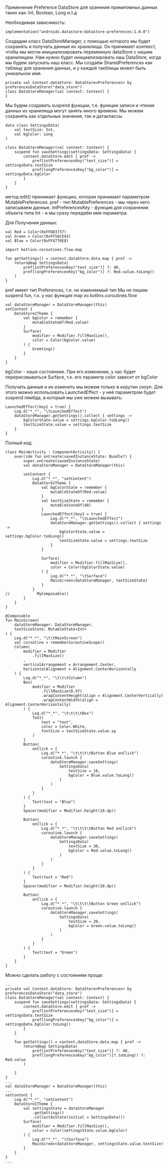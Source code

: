 Применение Preference DataStore для хранения примитивных данных таких как: Int, Boolean, Long и.т.д

Необходимая зависимость:

```
implementation("androidx.datastore:datastore-preferences:1.0.0")
```

Создадим класс DataStoreManager, с помощью которого мы будет сохранять и получать данные их хранилища. Он принимает контекст, чтобы мы могли инициализировать переменную dataStore с нашим хранилищем.
Нам нужно будет инициализировать наш DataStore, когда мы будем запускать наш класс.
Мы создаём SharedPreferences как таблицу для хранения данных, и у каждой такблицы может быть уникальное имя.

```
private val Context.dataStore: DataStore<Preferences> by preferencesDataStore("data_store")
class DataStoreManager(val context: Context) {
}
```

Мы будем создавать suspend функции, т.е. функции записи и чтения данных из хранилища могут занять много времени. Мы можем сохранять как отдельные значения, так и датаклассы.

```
data class SettingsData(
    val textSize: Int,
    val bgColor: Long
)

class DataStoreManager(val context: Context) {
    suspend fun saveSettings(settingsData: SettingsData) {
        context.dataStore.edit { pref ->
            pref[intPreferencesKey("text_size")] = settingsData.textSize
            pref[longPreferencesKey("bg_color")] = settingsData.bgColor
        }
    }
}
```

метод edit() принимает функцию, которая принимает параметром MutablePreferences.
pref - тип MutablePreferences - мы через него записываем данные.
intPreferencesKey - функция для сохранения объекта типа Int - и мы сразу передаём имя параметра.

Для Получения данных:

```
val Red = Color(0xFFDD3737)
val Green = Color(0xFF56CE43)
val Blue = Color(0xFF4770E8)

import kotlinx.coroutines.flow.map

fun getSettings() = context.dataStore.data.map { pref ->
    return@map SettingsData(
        pref[intPreferencesKey("text_size")] ?: 40,
        pref[longPreferencesKey("bg_color")] ?: Red.value.toLong()
    )
}
```

pref имеет тип Preferences, т.е. не изменяемый тип
Мы не пишем suspend fun, т.к. у нас функция map из kotlinx.coroutines.flow

```
val dataStoreManager = DataStoreManager(this)
setContent {
    DataStore1Theme {
        val bgColor = remember {
            mutableStateOf(Red.value)
        }
        Surface(
            modifier = Modifier.fillMaxSize(),
            color = Color(bgColor.value)
        ) {
            Greeting()
        }
    }
}
```

bgColor - наше состоянеие. При его изменении, у нас будет перерисовываться Surface, т.к. его параметр color зависит от bgColor

Получать данные и их изменять мы можем только в корутин скоуп. Для этого можно использовать LaunchedEffect - у неё параметром будет suspend лямбда, в который мы уже можем вызывать:

```
LaunchedEffect(key1 = true) {
    Log.d("*_*", "\tLaunchedEffect")
    dataStoreManager.getSettings().collect { settings ->
        bgColorState.value = settings.bgColor.toULong()
        textSizeState.value = settings.textSize
    }
}
```

Полный код:

```
class MainActivity : ComponentActivity() {
    override fun onCreate(savedInstanceState: Bundle?) {
        super.onCreate(savedInstanceState)
        val dataStoreManager = DataStoreManager(this)

        setContent {
            Log.d("*_*", "setContent")
            DataStore1Theme {
                val bgColorState = remember {
                    mutableStateOf(Red.value)
                }
                val textSizeState = remember {
                    mutableStateOf(40)
                }
                LaunchedEffect(key1 = true) {
                    Log.d("*_*", "\tLaunchedEffect")
                    dataStoreManager.getSettings().collect { settings ->
                        bgColorState.value = settings.bgColor.toULong()
                        textSizeState.value = settings.textSize
                    }
                }

                Surface(
                    modifier = Modifier.fillMaxSize(),
                    color = Color(bgColorState.value)
                ) {
                    Log.d("*_*", "\tSurface")
                    MainScreen(dataStoreManager, textSizeState)
                }
            }
//            MyComposable()
        }
    }
}

@Composable
fun MainScreen(
    dataStoreManager: DataStoreManager,
    textSizeState: MutableState<Int>
) {
    Log.d("*_*", "\t\tMainScreen")
    val coroutine = rememberCoroutineScope()
    Column(
        modifier = Modifier
            .fillMaxSize()
        ,
        verticalArrangement = Arrangement.Center,
        horizontalAlignment = Alignment.CenterHorizontally
    ) {
        Log.d("*_*", "\t\t\tColumn")
        Box(
            modifier = Modifier
                .fillMaxSize(0.5f)
                .wrapContentHeight(align = Alignment.CenterVertically)
                .wrapContentWidth(align = Alignment.CenterHorizontally)
        ) {
            Log.d("*_*", "\t\t\t\tBox")
            Text(
                text = "text",
                color = Color.White,
                fontSize = textSizeState.value.sp
            )
        }
        Button(
            onClick = {
                Log.d("*_*", "\t\t\t\tButton Blue onClick")
                coroutine.launch {
                    dataStoreManager.saveSettings(
                        SettingsData(
                            textSize = 10,
                            bgColor = Blue.value.toLong()
                        )
                    )
                }
            }
        ) {
            Text(text = "Blue")
        }
        Spacer(modifier = Modifier.height(10.dp))

        Button(
            onClick = {
                Log.d("*_*", "\t\t\t\tButton Red onClick")
                coroutine.launch {
                    dataStoreManager.saveSettings(
                        SettingsData(
                            textSize = 30,
                            bgColor = Red.value.toLong()
                        )
                    )
                }
            }
        ) {
            Text(text = "Red")
        }
        Spacer(modifier = Modifier.height(10.dp))

        Button(
            onClick = {
                Log.d("*_*", "\t\t\t\tButton Green onClick")
                coroutine.launch {
                    dataStoreManager.saveSettings(
                        SettingsData(
                            textSize = 20,
                            bgColor = Green.value.toLong()
                        )
                    )
                }
            }
        ) {
            Text(text = "Green")
        }
    }
}
```

Можно сделать работу с состоянием проще:

```
...
private val Context.dataStore: DataStore<Preferences> by preferencesDataStore("data_store")
class DataStoreManager(val context: Context) {
    suspend fun saveSettings(settingsData: SettingsData) {
        context.dataStore.edit { pref ->
            pref[intPreferencesKey("text_size")] = settingsData.textSize
            pref[longPreferencesKey("bg_color")] = settingsData.bgColor.toLong()
        }
    }

    fun getSettings() = context.dataStore.data.map { pref ->
        return@map SettingsData(
            pref[intPreferencesKey("text_size")] ?: 40,
            pref[longPreferencesKey("bg_color")]?.toULong() ?: Red.value
        )

    }
}
...
val dataStoreManager = DataStoreManager(this)
...
setContent {
    Log.d("*_*", "setContent")
    DataStore1Theme {
        val settingsState = dataStoreManager
            .getSettings()
            .collectAsState(initial = SettingsData())
        Surface(
            modifier = Modifier.fillMaxSize(),
            color = Color(settingsState.value.bgColor)
        ) {
            Log.d("*_*", "\tSurface")
            MainScreen(dataStoreManager, settingsState.value.textSize)
        }
    }
}
...
```













